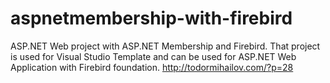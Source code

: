 aspnetmembership-with-firebird
==============================

ASP.NET Web project with ASP.NET Membership and Firebird. That project is used for Visual Studio Template and can be used for ASP.NET Web Application with Firebird foundation. http://todormihailov.com/?p=28